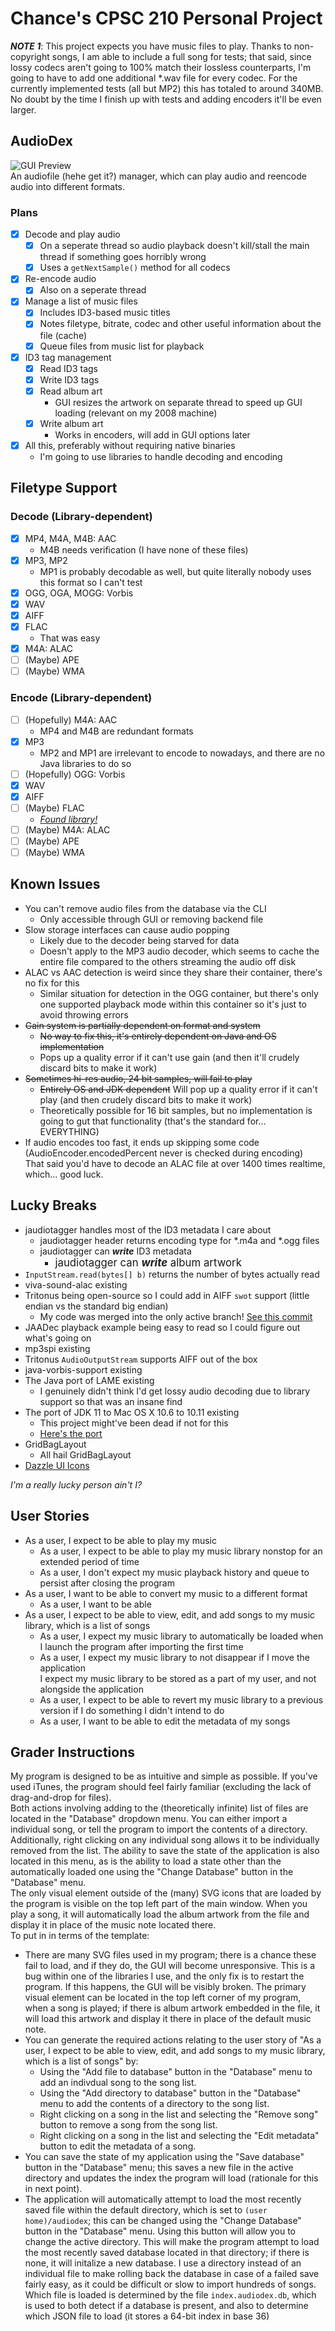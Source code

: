 # Chance's CPSC 210 Personal Project

***NOTE 1***: This project expects you have music files to play. Thanks to non-copyright songs, I am able to include a full song for tests; that said, since lossy codecs aren't going to 100% match their lossless counterparts, I'm going to have to add one additional *.wav file for every codec. For the currently implemented tests (all but MP2) this has totaled to around 340MB. No doubt by the time I finish up with tests and adding encoders it'll be even larger.

## AudioDex 
![GUI Preview](./previewgui.png)<br>
An audiofile (hehe get it?) manager, which can play audio and reencode audio into different formats.

### Plans
- [x] Decode and play audio
  - [x] On a seperate thread so audio playback doesn't kill/stall the main thread if something goes horribly wrong
  - [x] Uses a `getNextSample()` method for all codecs
- [x] Re-encode audio
  - [x] Also on a seperate thread
- [x] Manage a list of music files
  - [x] Includes ID3-based music titles
  - [x] Notes filetype, bitrate, codec and other useful information about the file (cache)
  - [x] Queue files from music list for playback
- [x] ID3 tag management
  - [x] Read ID3 tags
  - [x] Write ID3 tags
  - [x] Read album art
    - GUI resizes the artwork on separate thread to speed up GUI loading (relevant on my 2008 machine)
  - [x] Write album art
    - Works in encoders, will add in GUI options later
- [x] All this, preferably without requiring native binaries
  - I'm going to use libraries to handle decoding and encoding
  
## Filetype Support
### Decode (Library-dependent)
- [x] MP4, M4A, M4B: AAC
  - M4B needs verification (I have none of these files)
- [x] MP3, MP2
  - MP1 is probably decodable as well, but quite literally nobody uses this format so I can't test
- [x] OGG, OGA, MOGG: Vorbis
- [x] WAV
- [x] AIFF
- [x] FLAC
  - That was easy
- [x] M4A: ALAC
- [ ] (Maybe) APE
- [ ] (Maybe) WMA

### Encode (Library-dependent)
- [ ] (Hopefully) M4A: AAC
  - MP4 and M4B are redundant formats
- [x] MP3
  - MP2 and MP1 are irrelevant to encode to nowadays, and there are no Java libraries to do so
- [ ] (Hopefully) OGG: Vorbis
- [x] WAV
- [x] AIFF
- [ ] (Maybe) FLAC
  - [_Found library!_](https://sourceforge.net/projects/javaflacencoder/)
- [ ] (Maybe) M4A: ALAC
- [ ] (Maybe) APE
- [ ] (Maybe) WMA

## Known Issues
- You can't remove audio files from the database via the CLI
  - Only accessible through GUI or removing backend file
- Slow storage interfaces can cause audio popping
  - Likely due to the decoder being starved for data
  - Doesn't apply to the MP3 audio decoder, which seems to cache the entire file compared to the others streaming the audio off disk
- ALAC vs AAC detection is weird since they share their container, there's no fix for this
  - Similar situation for detection in the OGG container, but there's only one supported playback mode within this container so it's just to avoid throwing errors
- ~~Gain system is partially dependent on format and system~~
  - ~~No way to fix this, it's entirely dependent on Java and OS implementation~~
  - Pops up a quality error if it can't use gain (and then it'll crudely discard bits to make it work)
- ~~Sometimes hi-res audio, 24 bit samples, will fail to play~~
  - ~~Entirely OS and JDK dependent~~ Will pop up a quality error if it can't play (and then crudely discard bits to make it work)
  - Theoretically possible for 16 bit samples, but no implementation is going to gut that functionality (that's the standard for... EVERYTHING)
- If audio encodes too fast, it ends up skipping some code (AudioEncoder.encodedPercent never is checked during encoding)<br>That said you'd have to decode an ALAC file at over 1400 times realtime, which... good luck.

## Lucky Breaks
- jaudiotagger handles most of the ID3 metadata I care about
  - jaudiotagger header returns encoding type for *.m4a and *.ogg files
  - jaudiotagger can ***write*** ID3 metadata
    - <big>jaudiotagger can ***write*** album artwork</big>
- `InputStream.read(bytes[] b)` returns the number of bytes actually read
- viva-sound-alac existing
- Tritonus being open-source so I could add in AIFF `swot` support (little endian vs the standard big endian)
  - My code was merged into the only active branch! [See this commit](https://github.com/umjammer/tritonus/commit/37d9111a01c4ee6a8fa505627b4934d19c7e753d)
- JAADec playback example being easy to read so I could figure out what's going on
- mp3spi existing
- Tritonus `AudioOutputStream` supports AIFF out of the box
- java-vorbis-support existing
- The Java port of LAME existing
  - I genuinely didn't think I'd get lossy audio decoding due to library support so that was an insane find
- The port of JDK 11 to Mac OS X 10.6 to 10.11 existing
  - This project might've been dead if not for this
  - [Here's the port](https://github.com/Jazzzny/jdk-macos-legacy)
- GridBagLayout
  - All hail GridBagLayout
- [Dazzle UI Icons](https://dazzleui.pro/library/)

_I'm a really lucky person ain't I?_

## User Stories
- As a user, I expect to be able to play my music
  - As a user, I expect to be able to play my music library nonstop for an extended period of time
  - As a user, I don't expect my music playback history and queue to persist after closing the program
- As a user, I want to be able to convert my music to a different format
  - As a user, I want to be able
- As a user, I expect to be able to view, edit, and add songs to my music library, which is a list of songs
  - As a user, I expect my music library to automatically be loaded when I launch the program after importing the first time
  - As a user, I expect my music library to not disappear if I move the application<br>I expect my music library to be stored as a part of my user, and not alongside the application
  - As a user, I expect to be able to revert my music library to a previous version if I do something I didn't intend to do
  - As a user, I want to be able to edit the metadata of my songs

## Grader Instructions

My program is designed to be as intuitive and simple as possible. If you've used iTunes, the program should feel fairly familiar (excluding the lack of drag-and-drop for files).<br>
Both actions involving adding to the (theoretically infinite) list of files are located in the "Database" dropdown menu. You can either import a individual song, or tell the program to import the contents of a directory. Additionally, right clicking on any individual song allows it to be individually removed from the list. The ability to save the state of the application is also located in this menu, as is the ability to load a state other than the automatically loaded one using the "Change Database" button in the "Database" menu.<br>
The only visual element outside of the (many) SVG icons that are loaded by the program is visible on the top left part of the main window. When you play a song, it will automatically load the album artwork from the file and display it in place of the music note located there.<br>
To put in in terms of the template:

- There are many SVG files used in my program; there is a chance these fail to load, and if they do, the GUI will become unresponsive. This is a bug within one of the libraries I use, and the only fix is to restart the program. If this happens, the GUI will be visibly broken. The primary visual element can be located in the top left corner of my program, when a song is played; if there is album artwork embedded in the file, it will load this artwork and display it there in place of the default music note.
- You can generate the required actions relating to the user story of "As a user, I expect to be able to view, edit, and add songs to my music library, which is a list of songs" by:
  - Using the "Add file to database" button in the "Database" menu to add an indivdual song to the song list.
  - Using the "Add directory to database" button in the "Database" menu to add the contents of a directory to the song list.
  - Right clicking on a song in the list and selecting the "Remove song" button to remove a song from the song list.
  - Right clicking on a song in the list and selecting the "Edit metadata" button to edit the metadata of a song.
- You can save the state of my application using the "Save database" button in the "Database" menu; this saves a new file in the active directory and updates the index the program will load (rationale for this in next point).
- The application will automatically attempt to load the most recently saved file within the default directory, which is set to `(user home)/audiodex`; this can be changed using the "Change Database" button in the "Database" menu. Using this button will allow you to change the active directory. This will make the program attempt to load the most recently saved database located in that directory; if there is none, it will initalize a new database. I use a directory instead of an individual file to make rolling back the database in case of a failed save fairly easy, as it could be difficult or slow to import hundreds of songs. Which file is loaded is determined by the file `index.audiodex.db`, which is used to both detect if a database is present, and also to determine which JSON file to load (it stores a 64-bit index in base 36)
